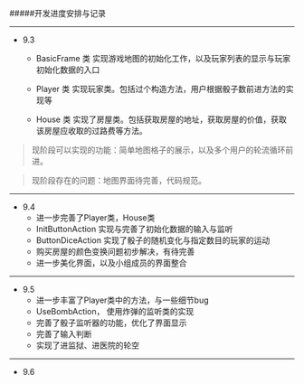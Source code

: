 
#####开发进度安排与记录<br>

----------


* 9.3
	* BasicFrame 类
	实现游戏地图的初始化工作，以及玩家列表的显示与玩家初始化数据的入口

	* Player 类
实现玩家类。包括过个构造方法，用户根据骰子数前进方法的实现等<br>

	* House 类
	实现了房屋类。包括获取房屋的地址，获取房屋的价值，获取该房屋应收取的过路费等方法。<br>
	
> 现阶段可以实现的功能：简单地图格子的展示，以及多个用户的轮流循环前进。<br>

> 现阶段存在的问题：地图界面待完善，代码规范。<br>


----------


* 9.4
	* 进一步完善了Player类，House类
	* InitButtonAction
	实现与完善了初始化数据的输入与监听<br>
	* ButtonDiceAction
	实现了骰子的随机变化与指定数目的玩家的运动<br>
	* 购买房屋的颜色变换问题初步解决，有待完善<br>
	* 进一步美化界面，以及小组成员的界面整合<br>

-----------
* 9.5
	* 进一步丰富了Player类中的方法，与一些细节bug
	* UseBombAction，
	使用炸弹的监听类的实现
	* 完善了骰子监听器的功能，优化了界面显示
	* 完善了输入判断
	* 实现了进监狱、进医院的轮空
-----------
* 9.6
